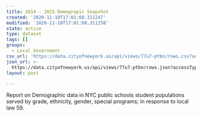 ```yaml
---
title: 2014 - 2015 Demograpic Snapshot
created: '2020-11-10T17:01:08.311247'
modified: '2020-11-10T17:01:08.311258'
state: active
type: dataset
tags: []
groups:
  - Local Government
csv_url: 'https://data.cityofnewyork.us/api/views/77u7-ptbn/rows.csv?accessType=DOWNLOAD'
json_url: >-
  https://data.cityofnewyork.us/api/views/77u7-ptbn/rows.json?accessType=DOWNLOAD
layout: post

---
```

Report on Demographic data in NYC public schools student populations served by grade, ethnicity, gender, special programs; in response to local law 59.
